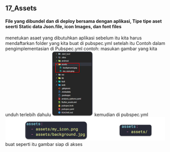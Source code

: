 ## 17_Assets
#### File yang dibundel dan di deploy bersama dengan aplikasi, Tipe tipe aset seerti Static data Json.file, icon Images, dan font files
menetukan asaet yang dibutuhkan aplikasi sebelum itu kita harus mendaftarkan folder yang kita buat di pubspec.yml setelah itu Contoh dalam pengimplementasian di Pubspec.yml
contoh: masukan gambar yang kita unduh terlebih dahulu ![](Screeshoots/Screenshot%202023-04-02%20103925.png)
kemudian di pubspec.yml ![](Screeshoots/Screenshot%202023-04-02%20104235.png) buat seperti itu
gambar siap di akses
